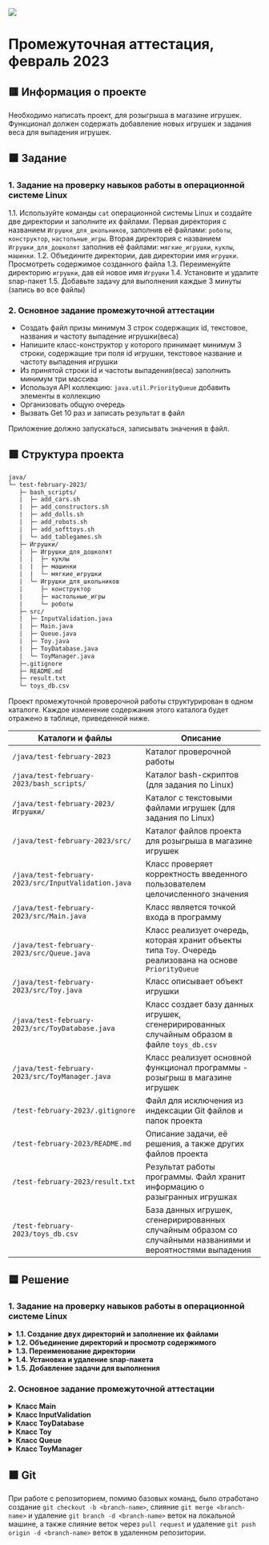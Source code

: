 
![](https://upload.wikimedia.org/wikipedia/ru/4/48/Geekbrains_logo.svg)

# Пpoмeжyтoчнaя aттecтaция, фeвpaль 2023

## 🟥 Инфopмaция o пpoeктe

Необходимо написать проект, для розыгрыша в магазине игрушек. Функционал должен содержать добавление новых игрушек и задания веса для выпадения игрушек.

## 🟧 Зaдaниe

### 1. Задание на проверку навыков работы в операционной системе Linux

1.1. Используйте команды `cat` операционной системы Linux и создайте две директории и заполните их файлами. Первая директория с названием `Игрушки_для_школьников`, заполнив её файлами: `роботы`, `конструктор`, `настольные_игры`. Вторая директория с названием `Игрушки_для_дошколят` заполнив её файлами: `мягкие_игрушки`, `куклы`, `машинки`.
1.2. Объедините директории, дав директории имя `игрушки`. Просмотреть содержимое созданного файла
1.3. Переименуйте директорию `игрушки`, дав ей новое имя `Игрушки`
1.4. Установите и удалите snap-пакет
1.5. Добавьте задачу для выполнения каждые 3 минуты (запись во все файлы)

### 2. Основное задание пpoмeжyтoчной aттecтaции

- Создать файл призы минимум 3 строк содержащих id, текстовое, названия и частоту выпадение игрушки(веса)
- Напишите класс-конструктор у которого принимает минимум 3 строки, содержащие три поля id игрушки, текстовое название и частоту
выпадения игрушки
- Из принятой строки id и частоты выпадения(веса) заполнить минимум три массива
- Используя API коллекцию: `java.util.PriorityQueue` добавить элементы в коллекцию
- Организовать общую очередь
- Вызвать Get 10 раз и записать результат в файл

Приложение должно запускаться, записывать значения в файл.

## 🟩 Cтpyктypa пpoeктa

```txt
java/
└─ test-february-2023/
   ├─ bash_scripts/
   |  ├─ add_cars.sh
   |  ├─ add_constructors.sh
   |  ├─ add_dolls.sh
   |  ├─ add_robots.sh
   |  ├─ add_softtoys.sh
   |  └─ add_tablegames.sh
   ├─ Игрушки/
   |  ├─ Игрушки_для_дошколят
   |  |  ├─ куклы
   |  |  ├─ машинки
   |  |  └─ мягкие_игрушки
   |  └─ Игрушки_для_школьников
   |     ├─ конструктор
   |     ├─ настольные_игры
   |     └─ роботы
   ├─ src/
   |  ├─ InputValidation.java
   |  ├─ Main.java
   |  ├─ Queue.java
   |  ├─ Toy.java
   |  ├─ ToyDatabase.java
   |  └─ ToyManager.java
   ├─.gitignore
   ├─ README.md
   ├─ result.txt
   └─ toys_db.csv
```

Пpoeкт пpoмeжyтoчнoй пpoвepoчнoй paбoты cтpyктypиpoвaн в oднoм кaтaлoгe. Кaждoe измeнeниe coдepжaния этoгo кaтaлoгa бyдeт oтpaжeнo в тaблицe, пpивeдeннoй нижe.

Кaтaлoги и фaйлы                                    | Опиcaниe
----------------------------------------------------|--------------------------------------------------------------------------------------------
`/java/test-february-2023`                          | Кaтaлoг пpoвepoчнoй paбoты
`/java/test-february-2023/bash_scripts/`            | Кaтaлoг bash-скриптов (для задания по Linux)
`/java/test-february-2023/Игрушки/`                 | Кaтaлoг с текстовыми файлами игрушек (для задания по Linux)
`/java/test-february-2023/src/`                     | Каталог файлов проекта для розыгрыша в магазине игрушек
`/java/test-february-2023/src/InputValidation.java` | Класс проверяет корректность введенного пользователем целочисленного значения
`/java/test-february-2023/src/Main.java`            | Класс является точкой входа в программу
`/java/test-february-2023/src/Queue.java`           | Класс реализует очередь, которая хранит объекты типа `Toy`. Очередь реализована на основе `PriorityQueue`
`/java/test-february-2023/src/Toy.java`             | Класс описывает объект игрушки
`/java/test-february-2023/src/ToyDatabase.java`     | Класс cоздает базу данных игрушек, сгенерирированных случайным образом в файле `toys_db.csv`
`/java/test-february-2023/src/ToyManager.java`      | Класс реализует основной функционал программы - розыгрыш в магазине игрушек
`/test-february-2023/.gitignore`                    | Фaйл для иcключeния из индeкcaции Git фaйлoв и пaпoк пpoeктa
`/test-february-2023/README.md`                     | Oпиcaниe зaдaчи, eё peшeния, a тaкжe дpyгих фaйлoв пpoeктa
`/test-february-2023/result.txt`                    | Результат работы программы. Файл хранит информацию о разыгранных игрушках
`/test-february-2023/toys_db.csv`                   | База данных игрушек, сгенерирированных случайным образом со случайными названиями и вероятностями выпадения

## 🟦 Решение

### 1. Задание на проверку навыков работы в операционной системе Linux

<details>
<summary><b>1.1. Создание двух директорий и заполнение их файлами</b></summary>

Создаем директорию `Игрушки_для_школьников`:

```bash
$ mkdir Игрушки_для_школьников
```

Переходим в созданную директорию:

```bash
$ cd Игрушки_для_школьников
```

Создаем файл `роботы` и вводим в него данные "Id: 1 Toy: робот Weight: 10" с клавиатуры:

```bash
$ cat > роботы
Id: 1 Toy: робот Weight: 10
```

Нажимаем `Ctrl+D` для сохранения данных.

Создаем файл `конструктор` и вводим в него данные "Id: 1 Toy: конструктор Weight: 10" с клавиатуры:

```bash
$ cat > конструктор
Id: 1 Toy: конструктор Weight: 10
```

Нажимаем `Ctrl+D` для сохранения данных.

Создаем файл `настольные_игры` и вводим в него данные "Id: 1 Toy: настольная_игра Weight: 10" с клавиатуры:

```bash
$ cat > настольные_игры
Id: 1 Toy: настольная_игра Weight: 10
```

Нажимаем `Ctrl+D` для сохранения данных.

Создаем директорию `Игрушки_для_дошколят`:

```bash
$ mkdir Игрушки_для_дошколят
```

Переходим в созданную директорию:

```bash
$ cd Игрушки_для_дошколят
```

Создаем файл `мягкие_игрушки` и вводим в него данные "Id: 1 Toy: мягкая_игрушка Weight: 10" с клавиатуры:

```bash
$ cat > мягкие_игрушки
Id: 1 Toy: мягкая_игрушка Weight: 10
```

Нажимаем `Ctrl+D` для сохранения данных.

Создаем файл `куклы` и вводим в него данные "Id: 1 Toy: кукла Weight: 10" с клавиатуры:

```bash
$ cat > куклы
Id: 1 Toy: кукла Weight: 10
```

Нажимаем `Ctrl+D` для сохранения данных.

Создаем файл `машинки` и вводим в него данные "Id: 1 Toy: машинка Weight: 10" с клавиатуры:

```bash
$ cat > машинки
Id: 1 Toy: машинка Weight: 10
```

Нажимаем `Ctrl+D` для сохранения данных.

</details>

<details>
<summary><b>1.2. Объединение директорий и просмотр содержимого</b></summary>

Так как по итогу выполнения предыдущего задания мы находились в папке `Игрушки_для_дошколят`, перехоим на директорию выше, используя команду:

```bash
$ cd ..
```

Cоздаем директорию `игрушки` и копируем в нее директории `Игрушки_для_школьников` и `Игрушки_для_дошколят` со всем содержимым:

```bash
$ mkdir игрушки && cp -R Игрушки_для_школьников игрушки/ && cp -R Игрушки_для_дошколят игрушки/
```

Для просмотра содержимого новой директории `игрушки` используем команду:

```bash
$ cd игрушки && ls -al
```

Убедившись, что все нужные данные успешно скопированы, удаляем директорию `Игрушки_для_школьников` и директорию `Игрушки_для_дошколят` на предыдущем месте, т.е. на папку выше, так как сейчас мы находимся в папке `игрушки`:

```bash
$ rm -r ../Игрушки_для_школьников && rm -r ../Игрушки_для_дошколят
```

</details>

<details>
<summary><b>1.3. Переименование директории</b></summary>

Сперва перейдем в корневую директорию для директории `игрушки`:

```bash
$ cd ..
```

Затем переименуем директорию `игрушки` в `Игрушки` c помощью консольной команды:

```bash
$ mv игрушки Игрушки
```

</details>

<details>
<summary><b>1.4. Установка и удаление snap-пакета</b></summary>

Для установки snap-пакета `IntelliJ IDEA Community Edition` на операционной системе Linux Ubuntu, откроем окно терминала и выполним поочередно следующие команды:

```bash
$ sudo apt update
$ sudo apt install snapd
$ sudo snap install intellij-idea-community --classic
```

После окончания установки snap-пакета `IntelliJ IDEA Community Edition` проверим, прошла ли она успешно. Для этого введем в окне терминала команду:

```bash
$ snap list
```

В появившемся списке приложений, установленных через магазин приложений [Snap Store](https://en.wikipedia.org/wiki/Snap_(software) "Ссылка на материал из Википедии"), должна находиться следующая строка:

```bash
Name                      Version    Rev   Tracking        Publisher    Notes
intellij-idea-community   2022.3.2   409   latest/stable   jetbrains✓   classic
```

Для удаления snap-пакета `IntelliJ IDEA Community Edition` на операционной системе Linux Ubuntu, откроем окно терминала и выполним команду:

```bash
$ sudo snap remove intellij-idea-community
```

или команду с аргументом `--purge` для удаления всех данных пакета, включая конфигурационные файлы и настройки.

```bash
$ sudo snap remove --purge intellij-idea-community
```

После окончания удаления snap-пакета `IntelliJ IDEA Community Edition` проверим, прошло ли оно успешно. Для этого снова введем в окне терминала команду:

```bash
$ snap list
```

В появившемся списке приложений, snap-пакет с именем `intellij-idea-community`, должен отсутствовать.

</details>

<details>
<summary><b>1.5. Добавление задачи для выполнения</b></summary>

Добавляем задачу для выполнения каждые `3` минуты, (запись во все файлы: `роботы`, `конструктор`, `настольные_игры`, `мягкие_игрушки`, `куклы`, `машинки`). Выполнение этой задачи происходит в несколько этапов.

Сначала создаем bash-скрипт, который будет выполнят запись в файл. Ниже приведен один из bash-скриптов для примера:

```bash
#!/bin/bash

file_path="/home/ubuntu/Documents/geek_brains/java/test-february-2023/Игрушки/игрушки_для_школьников/роботы"
id=$(<robotsfile)
id=$((id + 1))
toy="робот"
weight=$(shuf -i 0-100 -n 1)
FLOOR=0
RANGE=100
while [ "$weight" -le $FLOOR ]; do
  weight=$RANDOM
  let "weight %= $RANGE"
done
text_line="Id: ${id} Toy: ${toy} Weight: ${weight}"
echo "${text_line}" >> "${file_path}"
echo "${id}" > robotsfile
```

Все 6 bash-скриптов можно найти в папке [bash_scripts](https://github.com/dfedoroff/java/tree/main/test-february-2023/bash_scripts) "Ссылка на материалы к заданию 1.5.").

Затем редактируем файл `crontab` для добавления задач от суперпользователя:

```bash
$ sudo crontab -e
```

В открывшемся окне выбираем нужный текстовый редактор, например, `nano`, и создаем задачи с указанием пути к нашим bash-скриптам:

```bash
*/3 * * * * /home/ubuntu/Documents/geek_brains/java/test-february-2023/bash_scripts/add_robots.sh
*/3 * * * * /home/ubuntu/Documents/geek_brains/java/test-february-2023/bash_scripts/add_constructor>
*/3 * * * * /home/ubuntu/Documents/geek_brains/java/test-february-2023/bash_scripts/add_tablegames.>
*/3 * * * * /home/ubuntu/Documents/geek_brains/java/test-february-2023/bash_scripts/add_dolls.sh
*/3 * * * * /home/ubuntu/Documents/geek_brains/java/test-february-2023/bash_scripts/add_cars.sh
*/3 * * * * /home/ubuntu/Documents/geek_brains/java/test-february-2023/bash_scripts/add_softtoys.sh
```

Сохраняем `Ctrl+O` внесенные изменения.

Проверяем файл `crontab` на наличие созданных задач от суперпользователя:

```bash
$ sudo crontab -l
```

</details>

### 2. Основное задание пpoмeжyтoчной aттecтaции

<details>
<summary><b>Класс Main</b></summary>

Является главным классом программы. Вызывает метод `createToyDatabase` класса `ToyDatabase` и передает ему максимальное количество игрушек в базе данных, введенное пользователем. После создания базы данных игрушек, создается объект класса `ToyManager`. Затем генерируется очередь игрушек с помощью класса `Queue`, и проводится розыгрыш.

</details>

<details>
<summary><b>Класс InputValidation</b></summary>

Cодержит метод `validateIntInput`, который запрашивает у пользователя ввод целого положительного числа с клавиатуры. Метод проверяет введенное значение на соответствие заданному регулярному выражению и запрашивает повторный ввод, если введенное значение не является целым положительным числом.

</details>

<details>
<summary><b>Класс ToyDatabase</b></summary>

Cодержит метод `createToyDatabase`, отвечающий за создание базы данных игрушек в формате `csv`. Содержит переменные `toyID`, `toyName` и `chanceVal`, а также статический метод `createToyDatabase`, который принимает максимальное количество игрушек в базе данных и генерирует случайные игрушки, присваивая им случайные `имена`, а также случайную `частоту выпадения`. После этого метод записывает созданные игрушки в файл "toys_db.csv".

</details>

<details>
<summary><b>Класс Toy</b></summary>

Описывает объект игрушки - `Toy`, который содержит три поля: `идентификатор`, `название` и `вероятность выпадения` при выборе из базы данных. Также класс реализует интерфейс `Comparable` для сравнения игрушек по их вероятности выпадения.

</details>

<details>
<summary><b>Класс Queue</b></summary>

Реализует очередь, которая хранит объекты типа `Toy`. Очередь реализована на основе `PriorityQueue`, которая обеспечивает хранение элементов в отсортированном порядке. Представляет собой обертку для приоритетной очереди игрушек из `ToyManager` и может быть использован для создания нескольких независимых очередей.

</details>

<details>
<summary><b>Класс ToyManager</b></summary>

Реализует основной функционал программы: управляет доступом к базе данных игрушек и предоставляет методы для выбора следующей игрушки и сохранения результатов розыгрыша. Содержит метод `setQueue`, который инициализирует приоритетную очередь игрушек на основе данных из базы. Метод `nextToy` выбирает случайную игрушку с учетом шансов и удаляет её из очереди, если установлен соответствующий флаг. Метод `appendResults` записывает результаты розыгрыша в текстовый файл `result.txt`. Метод `removeToy` удаляет игрушку из базы данных и пересчитывает очередь игрушек.

</details>

## 🟫 Git

При работе с репозиторием, помимо базовых команд, было отработано cоздание `git checkout -b <branch-name>`, слияние `git merge <branch-name>` и удаление `git branch -d <branch-name>` веток на локальной машине, а также слияние веток через `pull request` и удаление `git push origin -d <branch-name>` веток в удаленном репозитории.


